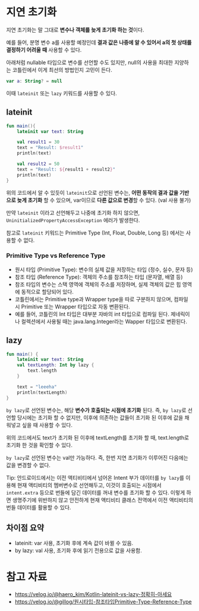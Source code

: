 # 지연 초기화 

지연 초기화는 말 그대로 **변수나 객체를 늦게 초기화 하는 것**이다. 

예를 들어, 분명 변수 a를 사용할 예정인데 **결과 값은 나중에 알 수 있어서 a의 첫 상태를 결정하기 어려울 때** 사용할 수 있다. 

아래처럼 nullable 타입으로 변수를 선언할 수도 있지만, null의 사용을 최대한 지양하는 코틀린에서 이게 최선의 방법인지 고민이 든다.

```kotlin
var a: String? = null
```

이때 `lateinit` 또는 `lazy` 키워드를 사용할 수 있다.

## lateinit

```kotlin
fun main(){
    lateinit var text: String 

    val result1 = 30 
    text = "Result: $result1"
    println(text)

    val result2 = 50 
    text = "Result: ${result1 + result2}"
    println(text)
}
```

위의 코드에서 알 수 있듯이 `lateinit`으로 선언된 변수는, **어떤 동작의 결과 값을 기반으로 늦게 초기화** 할 수 있으며, var이므로 **다른 값으로 변경**할 수 있다. (val 사용 불가)

만약 `lateinit` 이라고 선언해두고 나중에 초기화 하지 않으면, `UninitializedPropertyAccessException` 에러가 발생한다. 

참고로 `lateinit` 키워드는 Primitive Type (Int, Float, Double, Long 등) 에서는 사용할 수 없다.

### Primitive Type vs Reference Type

- 원시 타입 (Primitive Type): 변수의 실제 값을 저장하는 타입 (정수, 실수, 문자 등)
- 참조 타입 (Reference Type): 객체의 주소를 참조하는 타입 (문자열, 배열 등)
- 참조 타입의 변수는 스택 영역에 객체의 주소를 저장하며, 실제 객체의 값은 힙 영역에 동적으로 할당되어 있다.
- 코틀린에서는 Primitive type과 Wrapper type을 따로 구분하지 않으며, 컴파일 시 Primitive 또는 Wrapper 타입으로 자동 변환된다. 
- 예를 들어, 코틀린의 Int 타입은 대부분 자바의 int 타입으로 컴파일 된다. 제네릭이나 컬렉션에서 사용될 때는 java.lang.Integer라는 Wapper 타입으로 변환된다.

## lazy 

```kotlin
fun main() {
    lateinit var text: String 
    val textLength: Int by lazy {
        text.length
    }

    text = "leeeha"
    println(textLength)
}
```

`by lazy`로 선언된 변수는, 해당 **변수가 호출되는 시점에 초기화** 된다. 즉, `by lazy`로 선언할 당시에는 초기화 할 수 없지만, 이후에 의존하는 값들이 초기화 된 이후에 값을 채워넣고 싶을 때 사용할 수 있다. 

위의 코드에서도 text가 초기화 된 이후에 textLength를 초기화 할 때, text.length로 초기화 한 것을 확인할 수 있다.

`by lazy`로 선언된 변수는 val만 가능하다. 즉, 한번 지연 초기화가 이루어진 다음에는 값을 변경할 수 없다. 

Tip: 안드로이드에서는 이전 액티비티에서 넘어온 Intent 부가 데이터를 `by lazy`를 이용해 현재 액티비티의 멤버변수로 선언해두고, 이것이 호출되는 시점에서 `intent.extra` 등으로 번들에 담긴 데이터를 꺼내 변수를 초기화 할 수 있다. 이렇게 하면 생명주기에 위반하지 않고 안전하게 현재 액티비티 클래스 전역에서 이전 액티비티의 번들 데이터를 활용할 수 있다.

## 차이점 요약 

- lateinit: var 사용, 초기화 후에 계속 값이 바뀔 수 있음.
- by lazy: val 사용, 초기화 후에 읽기 전용으로 값을 사용함. 

# 참고 자료

- https://velog.io/@haero_kim/Kotlin-lateinit-vs-lazy-정확히-아세요
- https://velog.io/@gillog/원시타입-참조타입Primitive-Type-Reference-Type